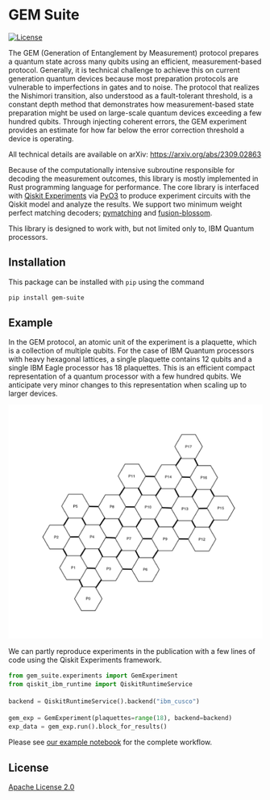 # GEM Suite

[![License](https://img.shields.io/github/license/Qiskit/qiskit-experiments.svg?style=popout-square)](https://opensource.org/licenses/Apache-2.0)

The GEM (Generation of Entanglement by Measurement) protocol prepares a quantum state across many qubits using an efficient, measurement-based protocol.
Generally, it is technical challenge to achieve this on current generation quantum devices because most preparation protocols are vulnerable to imperfections in gates and to noise. The protocol that realizes the Nishimori transition, also understood as a fault-tolerant threshold, is a constant depth method that demonstrates how measurement-based state preparation might be used on large-scale quantum devices exceeding a few hundred qubits.
Through injecting coherent errors, the GEM experiment provides an estimate for how far below the error correction threshold a device is operating.

All technical details are available on arXiv: <https://arxiv.org/abs/2309.02863>

Because of the computationally intensive subroutine responsible for decoding the measurement outcomes, this library is mostly implemented in Rust programming language for performance. The core library is interfaced with [Qiskit Experiments](https://github.com/Qiskit-Extensions/qiskit-experiments) via [PyO3](https://docs.rs/pyo3/latest/pyo3/index.html) to produce experiment circuits with the Qiskit model and analyze the results. We support two minimum weight perfect matching decoders; [pymatching](https://github.com/oscarhiggott/PyMatching) and [fusion-blossom](https://github.com/yuewuo/fusion-blossom).

This library is designed to work with, but not limited only to, IBM Quantum processors.

## Installation

This package can be installed with `pip` using the command

```bash
pip install gem-suite
```

## Example

In the GEM protocol, an atomic unit of the experiment is a plaquette, which is a collection of multiple qubits.
For the case of IBM Quantum processors with heavy hexagonal lattices,
a single plaquette contains 12 qubits and a single IBM Eagle processor has 18 plaquettes.
This is an efficient compact representation of a quantum processor with a few hundred qubits. We anticipate very minor changes to this representation when scaling up to larger devices.

![image](./images/plaquette_eagle.png)

We can partly reproduce experiments in the publication with a few lines of code using the Qiskit Experiments framework.

```python
from gem_suite.experiments import GemExperiment
from qiskit_ibm_runtime import QiskitRuntimeService

backend = QiskitRuntimeService().backend("ibm_cusco")

gem_exp = GemExperiment(plaquettes=range(18), backend=backend)
exp_data = gem_exp.run().block_for_results()
```

Please see [our example notebook](./examples/01_gem_benchmark.ipynb) for the complete workflow.

## License

[Apache License 2.0](LICENSE.txt)
